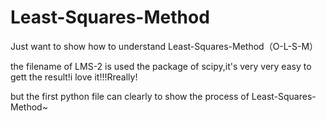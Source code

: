 # Least-Squares-Method
Just want to show how to understand Least-Squares-Method（O-L-S-M）

the filename of LMS-2 is used the package of scipy,it's very very easy to gett the result!i love it!!!Rreally!

but the first python file  can clearly to show the process of Least-Squares-Method~

